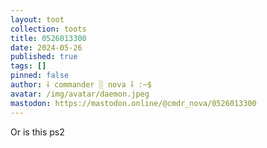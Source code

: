 ```yaml
---
layout: toot
collection: toots
title: 0526013300
date: 2024-05-26
published: true
tags: []
pinned: false
author: ⸸ commander ░ nova ⸸ :~$
avatar: /img/avatar/daemon.jpeg
mastodon: https://mastodon.online/@cmdr_nova/0526013300
---
```


Or is this ps2
